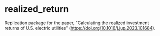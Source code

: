 # realized_return
Replication package for the paper, "Calculating the realized investment returns of U.S. electric utilities" (https://doi.org/10.1016/j.jup.2023.101684).
